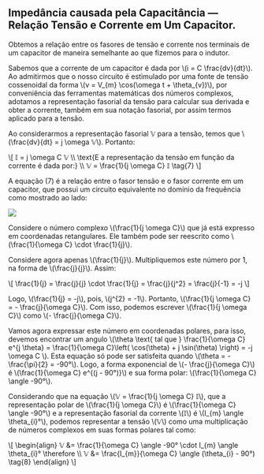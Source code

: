 ## Impedância causada pela Capacitância — Relação Tensão e Corrente em Um Capacitor.

<div class="scriptsize grid-50-50">

<div class="grid-element">

Obtemos a relação entre os fasores de tensão e corrente nos terminais de um capacitor de maneira semelhante ao que fizemos para o indutor.

Sabemos que a corrente de um capacitor é dada por \\(i = C \frac{dv}{dt}\\). Ao admitirmos que o nosso circuito é estimulado por uma fonte de tensão cossenoidal da forma \\(v = V_{m} \cos(\omega t + \theta_{v})\\), por conveniência das ferramentas matemáticas dos números complexos, adotamos a representação fasorial da tensão para calcular sua derivada e obter a corrente, também em sua notação fasorial, por assim termos aplicado para a tensão.

Ao considerarmos a representação fasorial 𝕍 para a tensão, temos que \\(\frac{dv}{dt} = j \omega 𝕍\\). Portanto:

\\[
𝕀 = j \omega C 𝕍 \\\\
\text{E a representação da tensão em função da corrente é dada por:} \\\\
𝕍 = \frac{1}{j \omega C} 𝕀 \tag{7}
\\]

<div class="grid-66-33">

<div class="grid-element">

A equação (7) é a relação entre o fasor tensão e o fasor corrente em um capacitor, que possui um circuito equivalente no domínio da frequência como mostrado ao lado: 

</div>

<div class="grid-element">

<!-- _class: transparent center -->
![](https://i.imgur.com/i5dv5z9.png)

</div>

</div>

</div>

<div class="grid-element">

Considere o número complexo \\(\frac{1}{j \omega C}\\) que já está expresso em coordenadas retangulares. Ele também pode ser reescrito como \\(\frac{1}{\omega C} \cdot \frac{1}{j}\\).

Considere agora apenas \\(\frac{1}{j}\\). Multipliquemos este número por 1, na forma de \\(\frac{j}{j}\\). Assim:

\\[
\frac{1}{j} = \frac{j}{j} \cdot \frac{1}{j} = \frac{j}{j^2} = \frac{j}{-1} = -j
\\]

Logo, \\(\frac{1}{j} = -j\\), pois, \\(j^{2} = -1\\). Portanto, \\(\frac{1}{j \omega C} = - \frac{j}{\omega C}\\). Com isso, podemos escrever \\(\frac{1}{j \omega C}\\) como \\(- \frac{j}{\omega C}\\).

Vamos agora expressar este número em coordenadas polares, para isso, devemos encontrar um angulo \\(\theta \text{ tal que } \frac{1}{\omega C} e^{j \theta} = \frac{1}{\omega C}\left( \cos(\theta) + j \sin(\theta) \right) = -j \omega C \\). Esta equação só pode ser satisfeita quando \\(\theta = - \frac{\pi}{2} = -90°\\). Logo, a forma exponencial de \\(- \frac{j}{\omega C}\\) é \\(\frac{1}{\omega C} e^{(j - 90°)}\\) e sua forma polar: \\(\frac{1}{\omega C} \angle -90°\\).

Considerando que na equação \\(𝕍 = \frac{1}{j \omega C} 𝕀\\), que a representação polar de \\(\frac{1}{j \omega C}\\) é \\(\frac{1}{\omega C} \angle -90°\\) e a representação fasorial da corrente \\(𝕀\\) é \\(I_{m} \angle \theta_{i}°\\), podemos representar a tensão \\(𝕍\\) como uma multiplicação de números complexos em suas formas polares tal como:

\\[
\begin{align}
𝕍 &= \frac{1}{\omega C} \angle -90° \cdot I_{m} \angle \theta_{i}° \therefore \\\\
𝕍 &= \frac{I_{m}}{\omega C} \angle (\theta_{i} - 90°) \tag{8}
\end{align}
\\]

</div>

</div>
